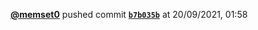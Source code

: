  <a href=https://github.com/memset0><strong>@memset0</strong></a>  pushed commit <a href=https://github.com/memset0/memset0/commit/b7b035bb17caff874f4858a18ccef4c1926627f4><strong><code>b7b035b</code></strong></a>  at 20/09/2021, 01:58 
